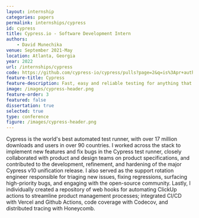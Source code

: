 ```yaml
---
layout: internship
categories: papers
permalink: internships/cypress
id: cypress
title: Cypress.io - Software Development Intern
authors: 
    - David Munechika
venue: September 2021-May
location: Atlanta, Georgia
year: 2022
url: /internships/cypress
code: https://github.com/cypress-io/cypress/pulls?page=2&q=is%3Apr+author%3Adavidmunechika+is%3Aclosed
feature-title: Cypress
feature-description: Fast, easy and reliable testing for anything that runs in a browser. Cypress is a next generation front end testing tool built for the modern web.
image: /images/cypress-header.png
feature-order: 3
featured: false
dissertation: true
selected: true
type: conference
figure: /images/cypress-header.png
---
```


Cypress is the world's best automated test runner, with over 17 million downloads and users in over 90 countries. I worked across the stack to implement new features and fix bugs in the Cypress test runner, closely collaborated with product and design teams on product specifications, and contributed to the development, refinement, and hardening of the major Cypress v10 unification release. I also served as the support rotation engineer responsible for triaging new issues, fixing regressions, surfacing high-priority bugs, and engaging with the open-source community. Lastly, I individually created a repository of web hooks for automating ClickUp actions to streamline product management processes; integrated CI/CD with Vercel and Github Actions, code coverage with Codecov, and distributed tracing with Honeycomb.